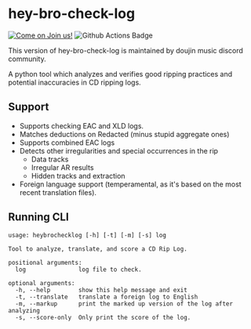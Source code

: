 # hey-bro-check-log

[![Come on Join us!](https://img.shields.io/badge/Discord-Come%20on%20Join%20us!-7289da)](https://discord.gg/mC4Yp6J)
![Github Actions Badge](https://github.com/doujinmusic/hbcl/actions/workflows/main.yml/badge.svg)

This version of hey-bro-check-log is maintained by doujin music discord community.

A python tool which analyzes and verifies good ripping practices and potential inaccuracies
in CD ripping logs.

## Support

- Supports checking EAC and XLD logs.
- Matches deductions on Redacted (minus stupid aggregate ones)
- Supports combined EAC logs
- Detects other irregularities and special occurrences in the rip
  - Data tracks
  - Irregular AR results
  - Hidden tracks and extraction
- Foreign language support (temperamental, as it's based on the most recent translation files).

## Running CLI

```
usage: heybrochecklog [-h] [-t] [-m] [-s] log

Tool to analyze, translate, and score a CD Rip Log.

positional arguments:
  log               log file to check.

optional arguments:
  -h, --help        show this help message and exit
  -t, --translate   translate a foreign log to English
  -m, --markup      print the marked up version of the log after analyzing
  -s, --score-only  Only print the score of the log.
```
